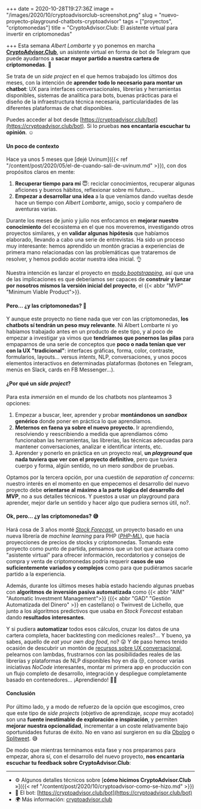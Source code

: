 +++
date = 2020-10-28T19:27:36Z
image = "/images/2020/10/cryptoadvisorclub-screenshot.png"
slug = "nuevo-proyecto-playground-chatbots-cryptoadvisor"
tags = ["proyectos", "criptomonedas"]
title = "CryptoAdvisor.Club: El asistente virtual para invertir en criptomonedas"

+++
Esta semana _Albert Lombarte_ y yo ponemos en marcha [**CryptoAdvisor.Club**](https://cryptoadvisor.club/es), un asistente virtual en forma de bot de Telegram que puede ayudarnos a **sacar mayor partido a nuestra cartera de criptomonedas**. 🚀

Se trata de un _side project_ en el que hemos trabajado los últimos dos meses, con la intención de **aprender todo lo necesario para montar un chatbot**: UX para interfaces conversacionales, librerías y herramientas disponibles, sistemas de analítica para bots, buenas prácticas para el diseño de la infraestructura técnica necesaria, particularidades de las diferentes plataformas de chat disponibles.

Puedes acceder al bot desde [https://cryptoadvisor.club/bot](https://cryptoadvisor.club/bot). Si lo pruebas **nos encantaría escuchar tu opinión**. ☺️

#### Un poco de contexto

Hace ya unos 5 meses que [dejé Uvinum]({{< ref "/content/post/2020/05/el-de-cuando-sali-de-uvinum.md" >}}), con dos propósitos claros en mente:
1) **Recuperar tiempo para mí** 😇: reciclar conocimientos, recuperar algunas aficiones y buenos hábitos, reflexionar sobre mi futuro...
2) **Empezar a desarrollar una idea** a la que veníamos dando vueltas desde hace un tiempo con _Albert Lombarte_, amigo, socio y compañero de aventuras varias. 

Durante los meses de junio y julio nos enfocamos en **mejorar nuestro conocimiento** del ecosistema en el que nos moveremos, investigando otros proyectos similares, y en **validar algunas hipótesis** que habíamos elaborado, llevando a cabo una serie de entrevistas. Ha sido un proceso muy interesante: hemos aprendido un montón gracias a experiencias de primera mano relacionadas con las problemáticas que trataremos de resolver, y hemos podido acotar nuestra idea inicial. 👌

Nuestra intención es lanzar el proyecto en [modo _bootstrapping_](https://es.wikipedia.org/wiki/Bootstrapping_(negocios)), así que una de las implicaciones es que deberíamos ser capaces de **construir y lanzar por nosotros mismos la versión inicial del proyecto**, el {{< abbr "MVP" "Minimum Viable Product">}}.

#### Pero... ¿y las criptomonedas? 🤔

Y aunque este proyecto no tiene nada que ver con las criptomonedas, **los chatbots sí tendrán un peso muy relevante**. Ni Albert Lombarte ni yo habíamos trabajado antes en un producto de este tipo, y al poco de empezar a investigar ya vimos que **tendríamos que ponernos las pilas** para empaparnos de una serie de conceptos que **poco o nada tenían que ver con la UX "tradicional"**: interfaces gráficas, forma, color, contraste, formularios, layouts... versus _intents_, NLP, conversaciones, y unos pocos elementos interactivos en determinadas plataformas (botones en Telegram, menús en Slack, cards en FB Messenger...).

#### ¿Por qué un _side project_?

Para esta _inmersión_ en el mundo de los chatbots nos planteamos 3 opciones:
 
1) Empezar a buscar, leer, aprender y probar **montándonos un _sandbox_ genérico** donde poner en práctica lo que aprendíamos.
2) **Meternos en faena ya sobre el nuevo proyecto.** Ir aprendiendo, resolviendo y reescribiendo a medida que aprendíamos cómo funcionaban las herramientas, las librerías, las técnicas adecuadas para mantener conversaciones, analizar e identificar intents, etc.
3) Aprender y ponerlo en práctica en un proyecto real, **un _playground_ que nada tuviera que ver con el proyecto definitivo**, pero que tuviera cuerpo y forma, algún sentido, no un mero _sandbox_ de pruebas.

Optamos por la tercera opción, por una cuestión de _separation of concerns_: nuestro interés en el momento en que empecemos el desarrollo del nuevo proyecto debe **orientarse al máximo a la parte lógica del desarrollo del MVP**, no a sus detalles técnicos. Y puestos a usar un playground para aprender, mejor darle un sentido y hacer algo que pudiera sernos útil, no?. 

#### Ok, pero... ¿y las criptomonedas? 😅

Hará cosa de 3 años monté [_Stock Forecast_](https://github.com/obokaman-com/stock-forecast), un proyecto basado en una nueva librería de _machine learning_ para PHP ([_PHP-ML_](https://php-ml.readthedocs.io/en/latest/)), que hacía proyecciones de precios de stocks y criptomonedas. Tomando este proyecto como punto de partida, pensamos que un bot que actuara como "asistente virtual" para ofrecer información, recordatorios y consejos de compra y venta de criptomonedas podría requerir **casos de uso suficientemente variados y complejos** como para que pudiéramos sacarle partido a la experiencia.

Además, durante los últimos meses había estado haciendo algunas pruebas con **algoritmos de inversión pasiva automatizada** como {{< abbr "AIM" "Automatic Investment Management">}} ({{< abbr "GAD" "Gestión Automatizada del Dinero" >}} en castellano) o Twinvest de Lichello, que junto a los algoritmos predictivos que usaba en _Stock Forecast_ estaban dando **resultados interesantes**. 

Y si pudiera **automatizar** todos esos cálculos, cruzar los datos de una cartera completa, hacer backtesting con mediciones reales?... Y bueno, ya sabes, aquello de _eat your own dog food_, no? 😜 Y de paso hemos tenido ocasión de descubrir un montón de [recursos sobre UX conversacional](https://www.google.es/search?hl=es&pws=0&q=conversational+ux), pelearnos con lambdas, frustrarnos con las posibilidades reales de las librerías y plataformas de NLP disponibles hoy en día 😒, conocer varias iniciativas _NoCode_ interesantes, montar mi primera app en producción con un flujo completo de desarrollo, integración y despliegue completamente basado en contenedores... ¡Aprendiendo! 👨‍🏫

#### Conclusión

Por último lado, y a modo de refuerzo de la opción que escogimos, creo que este tipo de _side projects_ (objetivo de aprendizaje, _scope_ muy acotado) son una **fuente inestimable de exploración e inspiración**, y permiten **mejorar nuestra opcionalidad**, incrementar a un coste relativamente bajo oportunidades futuras de éxito. No en vano así surgieron en su día [Obolog](https://www.genbeta.com/web/obolog-plataforma-espanola-de-creacion-de-blogs-totalmente-reformada) o [Splitweet](https://computerhoy.com/noticias/internet/hootsuite-compra-start-espanola-splitweet-2493). 😅

De modo que mientras terminamos esta fase y nos preparamos para empezar, ahora sí,  con el desarrollo del nuevo proyecto, **nos encantaría escuchar tu feedback sobre CryptoAdvisor.Club**:

---

- ⚙️ Algunos detalles técnicos sobre [**cómo hicimos CryptoAdvisor.Club** »]({{< ref "/content/post/2020/10/cryptoadvisor-como-se-hizo.md" >}})
- 🤖 El bot: [https://cryptoadvisor.club/bot](https://cryptoadvisor.club/bot)
- 🌍 Más información: [cryptoadvisor.club](https://cryptoadvisor.club/es)
